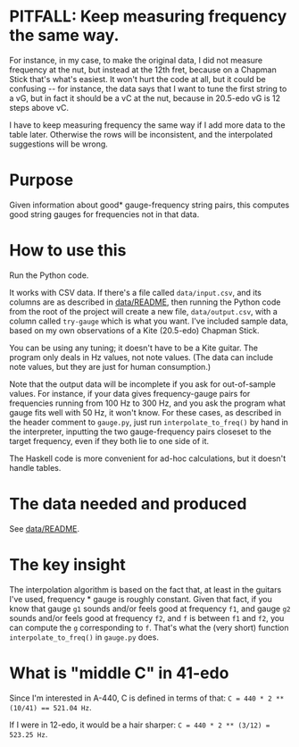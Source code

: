 # PITFALL: Keep measuring frequency the same way.

For instance, in my case, to make the original data,
I did not measure frequency at the nut,
but instead at the 12th fret,
because on a Chapman Stick that's what's easiest.
It won't hurt the code at all,
but it could be confusing -- for instance,
the data says that I want to tune the first string to a vG,
but in fact it should be a vC at the nut,
because in 20.5-edo vG is 12 steps above vC.

I have to keep measuring frequency the same way
if I add more data to the table later.
Otherwise the rows will be inconsistent,
and the interpolated suggestions will be wrong.

# Purpose

Given information about good* gauge-frequency string pairs,
this computes good string gauges for frequencies not in that data.

# How to use this

Run the Python code.

It works with CSV data. If there's a file called `data/input.csv`,
and its columns are as described in [data/README](data/README.md),
then running the Python code from the root of the project
will create a new file, `data/output.csv`,
with a column called `try-gauge` which is what you want.
I've included sample data,
based on my own observations of a Kite (20.5-edo) Chapman Stick.

You can be using any tuning; it doesn't have to be a Kite guitar.
The program only deals in Hz values, not note values.
(The data can include note values,
but they are just for human consumption.)

Note that the output data will be incomplete
if you ask for out-of-sample values.
For instance, if your data gives frequency-gauge pairs
for frequencies running from 100 Hz to 300 Hz,
and you ask the program what gauge fits well with 50 Hz,
it won't know. For these cases,
as described in the header comment to `gauge.py`,
just run `interpolate_to_freq()` by hand in the interpreter,
inputting the two gauge-frequency pairs closeset to the target frequency,
even if they both lie to one side of it.

The Haskell code is more convenient for ad-hoc calculations,
but it doesn't handle tables.

# The data needed and produced

See [data/README](data/README.md).

# The key insight

The interpolation algorithm is based on the fact that,
at least in the guitars I've used,
frequency * gauge is roughly constant.
Given that fact, if you know that gauge `g1`
sounds and/or feels good at frequency `f1`,
and gauge `g2` sounds and/or feels good at frequency `f2`,
and `f` is between `f1` and `f2`,
you can compute the `g` corresponding to `f`.
That's what the (very short) function
`interpolate_to_freq()` in `gauge.py` does.

# What is "middle C" in 41-edo

Since I'm interested in A-440,
C is defined in terms of that:
`C = 440 * 2 ** (10/41) == 521.04 Hz`.

If I were in 12-edo, it would be a hair sharper:
`C = 440 * 2 ** (3/12) = 523.25 Hz`.
